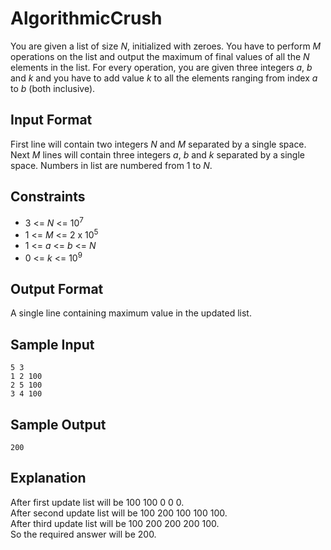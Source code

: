 # AlgorithmicCrush

You are given a list of size _N_, initialized with zeroes. You have to perform _M_ operations on the list and output the maximum of final values of all the _N_ elements in the list. For every operation, you are given three integers _a_, _b_ and _k_ and you have to add value _k_ to all the elements ranging from index _a_ to _b_ (both inclusive).

## Input Format

First line will contain two integers _N_ and _M_ separated by a single space.
Next _M_ lines will contain three integers _a_, _b_ and _k_ separated by a single space.
Numbers in list are numbered from 1 to _N_.

## Constraints

* 3 <= _N_ <= 10<sup>7</sup>
* 1 <= _M_ <= 2 x 10<sup>5</sup>
* 1 <= _a_ <= _b_ <= _N_
* 0 <= _k_ <= 10<sup>9</sup>

## Output Format

A single line containing maximum value in the updated list.

## Sample Input

    5 3
    1 2 100
    2 5 100
    3 4 100
    
## Sample Output

    200

## Explanation

After first update list will be 100 100 0 0 0.   
After second update list will be 100 200 100 100 100.   
After third update list will be 100 200 200 200 100.   
So the required answer will be 200.
